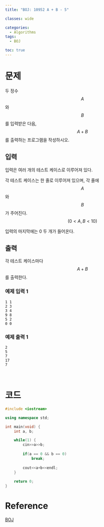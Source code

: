 ```yaml
---
title: "BOJ: 10952 A + B - 5"

classes: wide

categories:
  - Algorithms
tags:
  - BOJ

toc: true
---
```


# 문제

두 정수 $$A$$와 $$B$$를 입력받은 다음, $$A+B$$를 출력하는 프로그램을 작성하시오.

## 입력

입력은 여러 개의 테스트 케이스로 이루어져 있다.

각 테스트 케이스는 한 줄로 이루어져 있으며, 각 줄에 $$A$$와 $$B$$가 주어진다. $$(0 < A, B < 10)$$

입력의 마지막에는 0 두 개가 들어온다.

## 출력

각 테스트 케이스마다 $$A+B$$를 출력한다.

### 예제 입력 1

```shell
1 1
2 3
3 4
9 8
5 2
0 0
```

### 예제 출력 1

```shell
2
5
7
17
7
```

<br/>

# 코드

```cpp
#include <iostream>

using namespace std;

int main(void) {
    int a, b;

    while(1) {
        cin>>a>>b;
        
        if(a == 0 && b == 0)
            break;
    
        cout<<a+b<<endl;
    }
    
    return 0;
}
```

# Reference

[BOJ](https://www.acmicpc.net/problem/10952)